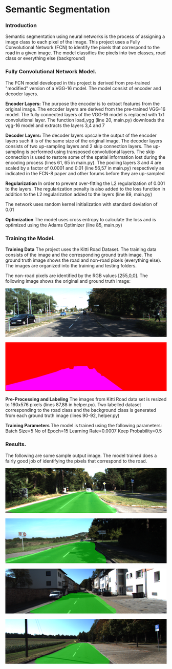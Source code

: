 # Semantic Segmentation
### Introduction
Semantic segmentation using neural networks is the process of assigning a image class to each pixel of the image.   This project uses a Fully Convolutional  Network (FCN) to identify the pixels that correspond to the road in a given image.  The model classifies the pixels into two classes, road class or everything else (background)

### Fully Convolutional Network Model.
The FCN model developed in this project is derived from pre-trained "modified" version of a VGG-16 model. The model consist of  encoder  and decoder layers. 

**Encoder Layers:**
The purpose the encoder is to extract features from the original image. The encoder layers are derived from the pre-trained VGG-16 model. The fully connected layers of the VGG-16 model is replaced with 1x1 convolutional layer. The function load_vgg (line 20, main.py) downloads the vgg-16 model and extracts the layers 3,4 and 7

**Decoder Layers:**
The decoder layers upscale the output of the encoder layers such it is of the same size of the original image. The decoder layers consists of two up-sampling layers and 2 skip connection layers.  The up-sampling is performed using transposed convolutional layers. The skip connection is used to restore some of the spatial information lost during the encoding process (lines 61, 65 in main.py). The pooling layers 3 and 4 are scaled by a factor of 0.0001 and 0.01 (line 56,57 in main.py) respectively as indicated in the FCN-8 paper and other forums before they are up-sampled

**Regularization**
In order to prevent over-fitting the L2 regularization of 0.001 to the layers. The  regularization penalty is also added to the loss function in addition to the L2 regularization added to the layers (line 89, main.py) 
 
The network uses random kernel initialization with standard deviation of  0.01


**Optimization**
The model uses cross entropy to calculate the loss and is optimized using the Adams Optimizer (line 85, main.py)

### Training the Model.

**Training Data**
The project uses the Kitti Road Dataset. The training data consists of the image and the corresponding ground truth image. The ground truth image shows the road and non-road pixels (everything else).  The images are organized into the training and testing folders.

The non-road pixels are identified by the RGB values [255,0,0]. The following image shows the original and ground truth image:

![enter image description here](https://raw.githubusercontent.com/neelks72/Semantic-Segmentation/master/um_000022.png)


![Segmented image showing background in Red](https://raw.githubusercontent.com/neelks72/Semantic-Segmentation/master/umm_road_000022.png)

**Pre-Processing and Labeling**
The images from Kitti Road data set is resized to 160x576 pixels (lines 87,88 in helper.py). Two labelled dataset corresponding to the road class and the background class is generated from each ground truth image (lines 90-92, helper.py)

**Training Parameters**
The model is trained using the following parameters:
Batch Size=5
No of Epoch=15
Learning Rate=0.0007
Keep Probability=0.5

### Results.
The following are some sample output image. The model trained does a fairly good job of identifying the pixels that correspond to the road.

![enter image description here](https://raw.githubusercontent.com/neelks72/Semantic-Segmentation/master/um_000006.png)

![](https://raw.githubusercontent.com/neelks72/Semantic-Segmentation/master/um_000043.png)

![](https://raw.githubusercontent.com/neelks72/Semantic-Segmentation/master/um_000077.png)

![](https://raw.githubusercontent.com/neelks72/Semantic-Segmentation/master/um_000082.png)
